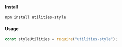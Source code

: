 #### Install
``` bash
npm install utilities-style
```

#### Usage
``` javascript
const styleUtilities = require("utilities-style");
```